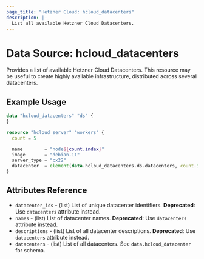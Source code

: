 ```yaml
---
page_title: "Hetzner Cloud: hcloud_datacenters"
description: |-
  List all available Hetzner Cloud Datacenters.
---
```


# Data Source: hcloud_datacenters

Provides a list of available Hetzner Cloud Datacenters.
This resource may be useful to create highly available infrastructure, distributed across several datacenters.

## Example Usage

```terraform
data "hcloud_datacenters" "ds" {
}

resource "hcloud_server" "workers" {
  count = 5

  name        = "node${count.index}"
  image       = "debian-11"
  server_type = "cx22"
  datacenter  = element(data.hcloud_datacenters.ds.datacenters, count.index).name
}
```

## Attributes Reference

- `datacenter_ids` - (list) List of unique datacenter identifiers. **Deprecated**: Use `datacenters` attribute instead.
- `names` - (list) List of datacenter names. **Deprecated**: Use `datacenters` attribute instead.
- `descriptions` - (list) List of all datacenter descriptions. **Deprecated**: Use `datacenters` attribute instead.
- `datacenters` - (list) List of all datacenters. See `data.hcloud_datacenter` for schema.
